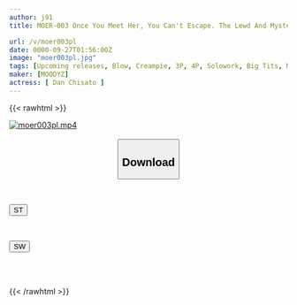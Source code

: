 ```yaml
---
author: j91
title: MOER-003 Once You Meet Her, You Can't Escape. The Lewd And Mysterious Atmosphere Is... Erotic. A Secret Love Hotel Rendezvous With A Married Woman Who You Met In The Back Alleys Of Ikebukuro That Will Make Your Brain Shake. A Shocking AV Debut Where She Shakes Her H-cup Breasts And Sucks In A Dick With Her Wide-open Pussy. Chise Dan

url: /v/moer003pl
date: 0000-09-27T01:56:00Z
image: "moer003pl.jpg"
tags: [Upcoming releases, Blow, Creampie, 3P, 4P, Solowork, Big Tits, Married Woman, Debut Production	]
maker: [MOODYZ]
actress: [ Dan Chisato ]
---
```



{{< rawhtml >}}

<div class="video" data-videoid="pending_link.html">
    <a href="javascript:;">
        <img src="/v/moer003pl/moer003pl.jpg" width="WIDTH" height="HEIGHT" alt="moer003pl.mp4" loading="lazy">
    </a>
</div>

<script type="text/javascript" src="https://j91.asia/asset/on-demand-pend.js"></script>

<br>
  <link rel="stylesheet" href="https://j91.asia/asset/bs5.css">
  
  <center>
  <button class="btn btn-primary" type="button" data-bs-toggle="collapse" data-bs-target=".multi-collapse" aria-expanded="false" aria-controls="multiCollapseExample1 multiCollapseExample2"><h2>Download</h2></button></center>
</p>
<div class="row">
  <div class="col">
    <div class="collapse multi-collapse" id="multiCollapseExample1">
      <div class="card card-body">
	      	      <br>
<div class="buttons">  
<p><a href="https://j91.asia/pending_link.html" target="_blank"><button class="btn-hover color-3"><i class="fa fa-download"></i> ST</button></a></p></div>
    </div>
  </div>
</div>
  <div class="col">
    <div class="collapse multi-collapse" id="multiCollapseExample2">
      <div class="card card-body">
	      <br>
<div class="buttons">
<p><a href="https://j91.asia/pending_link.html" target="_blank"><button class="btn-hover color-2"><i class="fa fa-download"></i> SW</button></a></p></div>
<br><br>
      </div>
    </div>
  </div>
</div>

{{< /rawhtml >}}